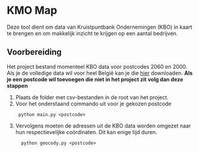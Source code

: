 # KMO Map
Deze tool dient om data van Kruistpuntbank Ondernemingen (KBO) in kaart te brengen en om makkelijk inzicht te krijgen op een aantal bedrijven.

## Voorbereiding
Het project bestand momenteel KBO data voor postcodes 2060 en 2000. Als je de volledige data wil voor heel België kan je die [hier](https://economie.fgov.be/nl/themas/ondernemingen/kruispuntbank-van/diensten-voor-iedereen/hergebruik-van-publieke/kruispuntbank-van-0) downloaden.
**Als je een postcode wil toevoegen die niet in het project zit volg dan deze stappen**
1. Plaats de folder met csv-bestanden in de root van het project.
2. Voor het onderstaand commando uit voor je gekozen postcode
   ```
    python main.py <postcode>
   ```
3. Vervolgens moeten de adressen uit de KBO data worden omgezet naar hun respectievelijke coördinaten. Dit kan enige tijd duren.
     ```
       python geocody.py <postcode>
     ```
